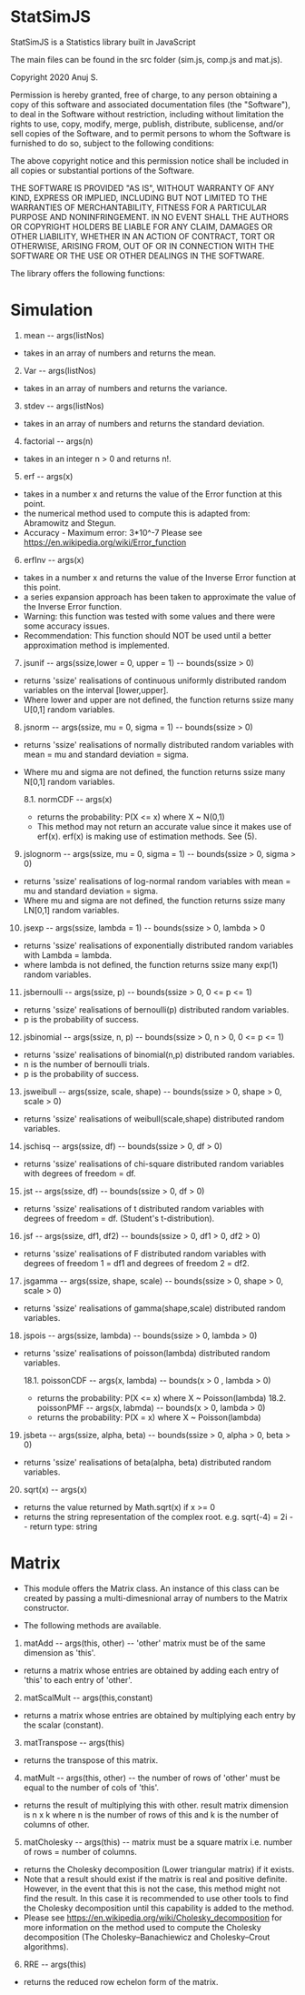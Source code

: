 # StatSimJS

StatSimJS is a Statistics library built in JavaScript

The main files can be found in the src folder (sim.js, comp.js and mat.js).

Copyright 2020 Anuj S.

Permission is hereby granted, free of charge, to any person obtaining a copy of this software and associated documentation files (the "Software"), to deal in the Software without restriction, including without limitation the rights to use, copy, modify, merge, publish, distribute, sublicense, and/or sell copies of the Software, and to permit persons to whom the Software is furnished to do so, subject to the following conditions:

The above copyright notice and this permission notice shall be included in all copies or substantial portions of the Software.

THE SOFTWARE IS PROVIDED "AS IS", WITHOUT WARRANTY OF ANY KIND, EXPRESS OR IMPLIED, INCLUDING BUT NOT LIMITED TO THE WARRANTIES OF MERCHANTABILITY, FITNESS FOR A PARTICULAR PURPOSE AND NONINFRINGEMENT. IN NO EVENT SHALL THE AUTHORS OR COPYRIGHT HOLDERS BE LIABLE FOR ANY CLAIM, DAMAGES OR OTHER LIABILITY, WHETHER IN AN ACTION OF CONTRACT, TORT OR OTHERWISE, ARISING FROM, OUT OF OR IN CONNECTION WITH THE SOFTWARE OR THE USE OR OTHER DEALINGS IN THE SOFTWARE.

The library offers the following functions:

# Simulation

1. mean -- args(listNos)
 - takes in an array of numbers and returns the mean.
 
2. Var  -- args(listNos)
- takes in an array of numbers and returns the variance.

3. stdev -- args(listNos)
- takes in an array of numbers and returns the standard deviation.

4. factorial -- args(n)
- takes in an integer n > 0 and returns n!.

5. erf -- args(x)
- takes in a number x and returns the value of the Error function at this point.
- the numerical method used to compute this is adapted from: Abramowitz and Stegun. 
- Accuracy - Maximum error: 3*10^-7 Please see https://en.wikipedia.org/wiki/Error_function

6. erfInv -- args(x)
- takes in a number x and returns the value of the Inverse Error function at this point.
- a series expansion approach has been taken to approximate the value of the Inverse Error function.
- Warning: this function was tested with some values and there were some accuracy issues.
- Recommendation: This function should NOT be used until a better approximation method is implemented.

7. jsunif -- args(ssize,lower = 0, upper = 1) -- bounds(ssize > 0)
- returns 'ssize' realisations of continuous uniformly distributed random variables on the interval [lower,upper].
- Where lower and upper are not defined, the function returns ssize many U[0,1] random variables.

8. jsnorm -- args(ssize, mu = 0, sigma = 1) -- bounds(ssize > 0)
- returns 'ssize' realisations of normally distributed random variables with mean = mu and standard deviation = sigma.
- Where mu and sigma are not defined, the function returns ssize many N[0,1] random variables.

    8.1. normCDF -- args(x)
    - returns the probability: P(X <= x) where X ~ N(0,1)
    - This method may not return an accurate value since it makes use of erf(x). erf(x) is making use of estimation methods. See (5).

9. jslognorm -- args(ssize, mu = 0, sigma = 1) -- bounds(ssize > 0, sigma > 0)
- returns 'ssize' realisations of log-normal random variables with mean = mu and standard deviation = sigma.
- Where mu and sigma are not defined, the function returns ssize many LN[0,1] random variables.

10. jsexp -- args(ssize, lambda = 1) -- bounds(ssize > 0, lambda > 0
- returns 'ssize' realisations of exponentially distributed random variables with Lambda = lambda.
- where lambda is not defined, the function returns ssize many exp(1) random variables.

11. jsbernoulli -- args(ssize, p) -- bounds(ssize > 0, 0 <= p <= 1)
- returns 'ssize' realisations of bernoulli(p) distributed random variables.
- p is the probability of success.

12. jsbinomial -- args(ssize, n, p) -- bounds(ssize > 0, n > 0, 0 <= p <= 1) 
- returns 'ssize' realisations of binomial(n,p) distributed random variables.
- n is the number of bernoulli trials.
- p is the probability of success.

13. jsweibull -- args(ssize, scale, shape) -- bounds(ssize > 0, shape > 0, scale > 0)
- returns 'ssize' realisations of weibull(scale,shape) distributed random variables.

14. jschisq -- args(ssize, df) -- bounds(ssize > 0, df > 0)
- returns 'ssize' realisations of chi-square distributed random variables with degrees of freedom = df.

15. jst -- args(ssize, df) -- bounds(ssize > 0, df > 0)
- returns 'ssize' realisations of t distributed random variables with degrees of freedom = df. (Student's t-distribution).

16. jsf -- args(ssize, df1, df2) -- bounds(ssize > 0, df1 > 0, df2 > 0)
- returns 'ssize' realisations of F distributed random variables with degrees of freedom 1 = df1 and degrees of freedom 2 = df2.

17. jsgamma -- args(ssize, shape, scale) -- bounds(ssize > 0, shape > 0, scale > 0)
- returns 'ssize' realisations of gamma(shape,scale) distributed random variables.

18. jspois -- args(ssize, lambda) -- bounds(ssize > 0, lambda > 0)
- returns 'ssize' realisations of poisson(lambda) distributed random variables.

    18.1. poissonCDF -- args(x, lambda) -- bounds(x > 0 , lambda > 0)
    - returns the probability: P(X <= x) where X ~ Poisson(lambda)
    18.2. poissonPMF -- args(x, labmda) -- bounds(x > 0, lambda > 0)
    - returns the probability: P(X = x) where X ~ Poisson(lambda)

19. jsbeta -- args(ssize, alpha, beta) -- bounds(ssize > 0, alpha > 0, beta > 0)
- returns 'ssize' realisations of beta(alpha, beta) distributed random variables.

20. sqrt(x) -- args(x) 
- returns the value returned by Math.sqrt(x) if x >= 0 
- returns the string representation of the complex root. e.g. sqrt(-4) = 2i -- return type: string

# Matrix

- This module offers the Matrix class. An instance of this class can be created by passing a multi-dimesnional array of numbers to the Matrix constructor.

- The following methods are available.


1. matAdd -- args(this, other) -- 'other' matrix must be of the same dimension as 'this'.
- returns a matrix whose entries are obtained by adding each entry of 'this' to each entry of 'other'.

2. matScalMult -- args(this,constant)
- returns a matrix whose entries are obtained by multiplying each entry by the scalar (constant).

3. matTranspose -- args(this)
- returns the transpose of this matrix. 

4. matMult -- args(this, other) -- the number of rows of 'other' must be equal to the number of cols of 'this'.
- returns the result of multiplying this with other. result matrix dimension is n x k where n is the number of rows of this and k is the number of columns of other.

5. matCholesky -- args(this) -- matrix must be a square matrix i.e. number of rows = number of columns.
- returns the Cholesky decomposition (Lower triangular matrix) if it exists.
- Note that a result should exist if the matrix is real and positive definite. However, in the event that this is not the case, this method might not find the result. In this case it is recommended to use other tools to find the Cholesky decomposition until this capability is added to the method. 
- Please see https://en.wikipedia.org/wiki/Cholesky_decomposition for more information on the method used to compute the Cholesky decomposition (The Cholesky–Banachiewicz and Cholesky–Crout algorithms).

6. RRE -- args(this) 
- returns the reduced row echelon form of the matrix. 





